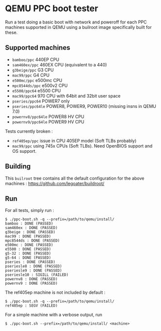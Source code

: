 # QEMU PPC boot tester

Run a test doing a basic boot with network and poweroff for each PPC
machines supported in QEMU using a builroot image specifically built
for these.

## Supported machines

* `bamboo/ppc` 440EP CPU
* `sam460ex/ppc` 460EX CPU  (equivalent to a 440)
* `g3beige/ppc` G3 CPU
* `mac99/ppc`  G4 CPU
* `e500mc/ppc` e500mc CPU
* `mpc8544ds/ppc` e500v2 CPU
* `e5500/ppc64` e5500 CPU
* `mac99/ppc64` 970 CPU with 64bit and 32bit user space
* `pseries/ppc64` POWER7 only
* `pseries/ppc64le` POWER8, POWER9, POWER10 (missing insns in QEMU 7.0)
* `powernv8/ppc64le` POWER8 HV CPU
* `powernv9/ppc64le` POWER9 HV CPU

Tests currently broken :

* `ref405ep/ppc` issue in CPU 405EP model (Soft TLBs probably)
* `mac99/ppc` using 745x CPUs (Soft TLBs). Need OpenBIOS support and OS support.

## Building

This ``builroot`` tree contains all the default configuration for the
above machines : https://github.com/legoater/buildroot/

## Run

For all tests, simply run :

```
$ ./ppc-boot.sh -q --prefix=/path/to/qemu/install/
bamboo : DONE (PASSED)
sam460ex : DONE (PASSED)
g3beige : DONE (PASSED)
mac99 : DONE (PASSED)
mpc8544ds : DONE (PASSED)
e500mc : DONE (PASSED)
e5500 : DONE (PASSED)
g5-32 : DONE (PASSED)
g5-64 : DONE (PASSED)
pseries : DONE (PASSED)
pseriesle8 : DONE (PASSED)
pseriesle9 : DONE (PASSED) 
pseriesle10 : SIGILL (FAILED)
powernv8 : DONE (PASSED)
powernv9 : DONE (PASSED)
```

The ref405ep machine is not included by default :

```
$ ./ppc-boot.sh -q --prefix=/path/to/qemu/install/
ref405ep : SEGV (FAILED)
```

For a simple machine with a verbose output, run

```
$ ./ppc-boot.sh --prefix=/path/to/qemu/install/ <machine>
```
